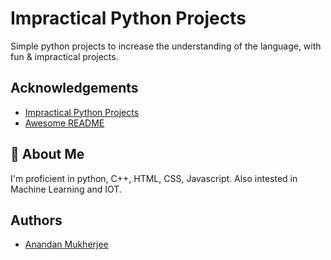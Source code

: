 
# Impractical Python Projects

Simple python projects to increase the understanding of the language, with fun & impractical projects.

## Acknowledgements

 - [Impractical Python Projects](https://nostarch.com/impracticalpythonprojects)
 - [Awesome README](https://github.com/matiassingers/awesome-readme)

## 🚀 About Me
I'm proficient in python, C++, HTML, CSS, Javascript. Also intested in Machine Learning and IOT.


## Authors

- [Anandan Mukherjee](https://www.github.com/anandanmukh)

